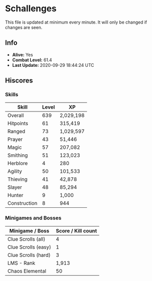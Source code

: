 # Schallenges

This file is updated at minimum every minute. It will only be changed if changes are seen.

## Info

 - **Alive:** Yes
 - **Combat Level:** 61.4
 - **Last Update:** 2020-09-29 18:44:24 UTC

## Hiscores

### Skills

| Skill | Level | XP |
|--|--|--|
| Overall | 639 | 2,029,198 |
| Hitpoints | 61 | 315,419 |
| Ranged | 73 | 1,029,597 |
| Prayer | 43 | 51,446 |
| Magic | 57 | 207,082 |
| Smithing | 51 | 123,023 |
| Herblore | 4 | 280 |
| Agility | 50 | 101,533 |
| Thieving | 41 | 42,878 |
| Slayer | 48 | 85,294 |
| Hunter | 9 | 1,000 |
| Construction | 8 | 944 |

### Minigames and Bosses

| Minigame / Boss | Score / Kill count |
|--|--|
| Clue Scrolls (all) | 4 |
| Clue Scrolls (easy) | 1 |
| Clue Scrolls (hard) | 3 |
| LMS - Rank | 1,913 |
| Chaos Elemental | 50 |
